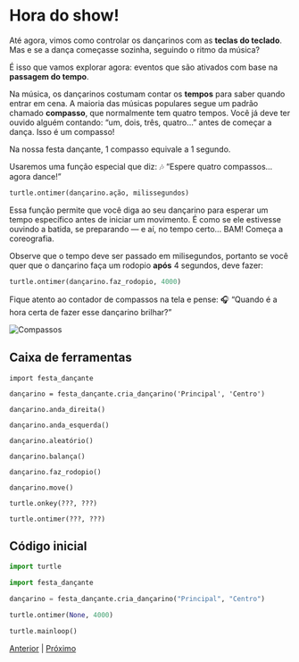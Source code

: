 # Hora do show!

Até agora, vimos como controlar os dançarinos com as **teclas do teclado**.
Mas e se a dança começasse sozinha, seguindo o ritmo da música?

É isso que vamos explorar agora: eventos que são ativados com base na
**passagem do tempo**.

Na música, os dançarinos costumam contar os **tempos** para saber quando
entrar em cena. A maioria das músicas populares segue um padrão chamado
**compasso**, que normalmente tem quatro tempos. Você já deve ter ouvido
alguém contando: “um, dois, três, quatro…” antes de começar a dança. Isso
é um compasso!

Na nossa festa dançante, 1 compasso equivale a 1 segundo.

Usaremos uma função especial que diz:
🎶 “Espere quatro compassos… agora dance!”

```python
turtle.ontimer(dançarino.ação, milissegundos)
```

Essa função permite que você diga ao seu dançarino para esperar um tempo específico antes de iniciar um movimento. É como se ele estivesse ouvindo a batida, se preparando — e aí, no tempo certo… BAM! Começa a coreografia.

Observe que o tempo deve ser passado em milisegundos, portanto se você quer que o 
dançarino faça um rodopio **após** 4 segundos, deve fazer:

```python
turtle.ontimer(dançarino.faz_rodopio, 4000)
```

Fique atento ao contador de compassos na tela e pense:
🎧 “Quando é a hora certa de fazer esse dançarino brilhar?”

![Compassos](05_compassos.gif "Compassos")


## Caixa de ferramentas

`import festa_dançante`

`dançarino = festa_dançante.cria_dançarino('Principal', 'Centro')`

`dançarino.anda_direita()`

`dançarino.anda_esquerda()`

`dançarino.aleatório()`

`dançarino.balança()`

`dançarino.faz_rodopio()`

`dançarino.move()`

`turtle.onkey(???, ???)`

`turtle.ontimer(???, ???)`


## Código inicial

```python
import turtle

import festa_dançante

dançarino = festa_dançante.cria_dançarino("Principal", "Centro")

turtle.ontimer(None, 4000)

turtle.mainloop()
```

[Anterior](04_dois_dançarinos.md) | [Próximo](06_vamos_curtir.md)
